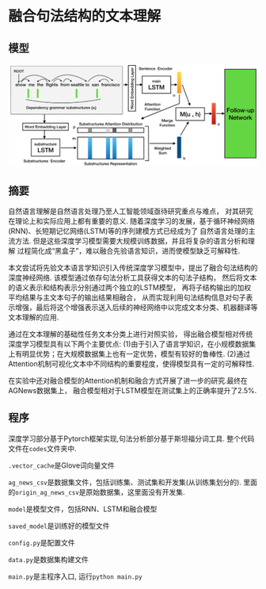 # 融合句法结构的文本理解

## 模型
![](./doc/images/model.png)

## 摘要
自然语言理解是自然语言处理乃至人工智能领域亟待研究重点与难点，
对其研究在理论上和实际应用上都有重要的意义.
随着深度学习的发展，基于循环神经网络(RNN)、长短期记忆网络(LSTM)等的序列建模方式已经成为了
自然语言处理的主流方法.
但是这些深度学习模型需要大规模训练数据，并且将复杂的语言分析和理解
过程简化成“黑盒子”，难以融合先验语言知识，进而使模型缺乏可解释性.

本文尝试将先验文本语言学知识引入传统深度学习模型中，提出了融合句法结构的深度神经网络.
该模型通过依存句法分析工具获得文本的句法子结构，
然后将文本的语义表示和结构表示分别通过两个独立的LSTM模型，
再将子结构输出的加权平均结果与主文本句子的输出结果相融合，
从而实现利用句法结构信息对句子表示增强，最后将这个增强表示送入后续的神经网络中以完成文本分类、机器翻译等文本理解的应用.

通过在文本理解的基础性任务文本分类上进行对照实验，
得出融合模型相对传统深度学习模型具有以下两个主要优点:
(1)由于引入了语言学知识，在小规模数据集上有明显优势；在大规模数据集上也有一定优势，模型有较好的鲁棒性.
(2)通过Attention机制可视化文本中不同结构的重要程度，使得模型具有一定的可解释性.

在实验中还对融合模型的Attention机制和融合方式开展了进一步的研究.最终在AGNews数据集上，
融合模型相对于LSTM模型在测试集上的正确率提升了2.5%.

## 程序
深度学习部分基于Pytorch框架实现,句法分析部分基于斯坦福分词工具.
整个代码文件在`codes`文件夹中.

`.vector_cache`是Glove词向量文件

`ag_news_csv`是数据集文件，包括训练集、测试集和开发集(从训练集划分的).
里面的`origin_ag_news_csv`是原始数据集，这里面没有开发集.

`model`是模型文件，包括RNN、LSTM和融合模型

`saved_model`是训练好的模型文件

`config.py`是配置文件

`data.py`是数据集构建文件

`main.py`是主程序入口, 运行`python main.py`